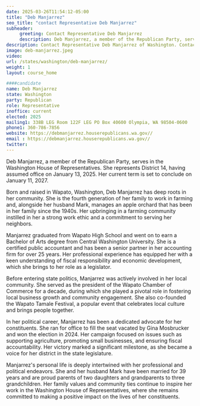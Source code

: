```yaml
---
date: 2025-03-26T11:54:12-05:00
title: "Deb Manjarrez"
seo_title: "contact Representative Deb Manjarrez"
subheader:
     greeting: Contact Representative Deb Manjarrez
     description: Deb Manjarrez, a member of the Republican Party, serves in the Washington House of Representatives. She represents District 14, having assumed office on January 13, 2025. Her current term is set to conclude on January 11, 2027.
description: Contact Representative Deb Manjarrez of Washington. Contact information for Deb Manjarrez includes email address, phone number, and mailing address.
image: deb-manjarrez.jpeg
video:
url: /states/washington/deb-manjarrez/
weight: 1
layout: course_home

####candidate
name: Deb Manjarrez
state: Washington
party: Republican
role: Representative
inoffice: current
elected: 2025
mailing1: 338B LEG Room 122F LEG PO Box 40600 Olympia, WA 98504-0600
phone1: 360-786-7856
website: https://debmanjarrez.houserepublicans.wa.gov//
email : https://debmanjarrez.houserepublicans.wa.gov//
twitter: 
---
```

Deb Manjarrez, a member of the Republican Party, serves in the Washington House of Representatives. She represents District 14, having assumed office on January 13, 2025. Her current term is set to conclude on January 11, 2027.

Born and raised in Wapato, Washington, Deb Manjarrez has deep roots in her community. She is the fourth generation of her family to work in farming and, alongside her husband Mark, manages an apple orchard that has been in her family since the 1940s. Her upbringing in a farming community instilled in her a strong work ethic and a commitment to serving her neighbors.

Manjarrez graduated from Wapato High School and went on to earn a Bachelor of Arts degree from Central Washington University. She is a certified public accountant and has been a senior partner in her accounting firm for over 25 years. Her professional experience has equipped her with a keen understanding of fiscal responsibility and economic development, which she brings to her role as a legislator.

Before entering state politics, Manjarrez was actively involved in her local community. She served as the president of the Wapato Chamber of Commerce for a decade, during which she played a pivotal role in fostering local business growth and community engagement. She also co-founded the Wapato Tamale Festival, a popular event that celebrates local culture and brings people together.

In her political career, Manjarrez has been a dedicated advocate for her constituents. She ran for office to fill the seat vacated by Gina Mosbrucker and won the election in 2024. Her campaign focused on issues such as supporting agriculture, promoting small businesses, and ensuring fiscal accountability. Her victory marked a significant milestone, as she became a voice for her district in the state legislature.

Manjarrez's personal life is deeply intertwined with her professional and political endeavors. She and her husband Mark have been married for 39 years and are proud parents of two daughters and grandparents to three grandchildren. Her family values and community ties continue to inspire her work in the Washington House of Representatives, where she remains committed to making a positive impact on the lives of her constituents.
